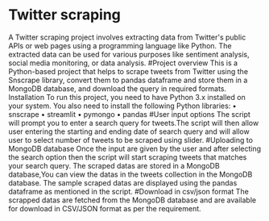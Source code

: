 # Twitter scraping
A Twitter scraping project involves extracting data from Twitter's public APIs or web pages using a programming language like Python. The extracted data can be used for various purposes like sentiment analysis, social media monitoring, or data analysis.
#Project overview
This is a Python-based project that helps to scrape tweets from Twitter using the Snscrape library, convert them to pandas dataframe and store them in a MongoDB database, and download the query in required formats.
Installation
To run this project, you need to have Python 3.x installed on your system. You also need to install the following Python libraries:
•	snscrape
•	streamlit
•	pymongo
•	pandas
#User input options
The script will prompt you to enter a search query for tweets.The script will then allow user entering the starting and ending date of search query and will allow user to select number of tweets to be scraped using slider.
#Uploading to MongoDB database
Once the input are given by the user and after selecting the search option then the script will start scraping tweets that matches your search query. 
The scraped datas are stored in a MongoDB database,You can view the datas in the tweets collection in the MongoDB database.
The sample scraped datas are displayed using the pandas dataframe as mentioned in the script.
#Download in csv/json format
The scrapped datas are fetched from the MongoDB database and are available for download in CSV/JSON format as per the requirement.
